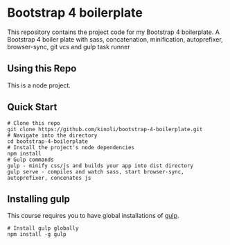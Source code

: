 # Bootstrap 4 boilerplate
This repository contains the project code for my Bootstrap 4 boilerplate.
A Bootstrap 4 boiler plate with sass, concatenation, minification, autoprefixer, browser-sync, git vcs and gulp task runner

## Using this Repo
This is a node project.

## Quick Start
```
# Clone this repo
git clone https://github.com/kinoli/bootstrap-4-boilerplate.git
# Navigate into the directory
cd bootstrap-4-boilerplate
# Install the project's node dependencies
npm install
# Gulp commands
gulp - minify css/js and builds your app into dist directory
gulp serve - compiles and watch sass, start browser-sync, autoprefixer, concenates js
```

## Installing gulp
This course requires you to have global installations of [gulp](http://gulpjs.com/).
```
# Install gulp globally
npm install -g gulp
